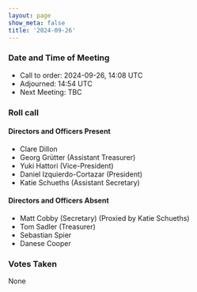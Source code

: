 ```yaml
---
layout: page
show_meta: false
title: '2024-09-26'
---
```


### Date and Time of Meeting

* Call to order: 2024-09-26, 14:08 UTC
* Adjourned: 14:54 UTC
* Next Meeting: TBC

### Roll call

#### Directors and Officers Present

* Clare Dillon
* Georg Grütter (Assistant Treasurer) 
* Yuki Hattori  (Vice-President)
* Daniel Izquierdo-Cortazar (President)
* Katie Schueths (Assistant Secretary)

#### Directors and Officers Absent

* Matt Cobby (Secretary) (Proxied by Katie Schueths)
* Tom Sadler (Treasurer)
* Sebastian Spier 
* Danese Cooper

### Votes Taken

None
